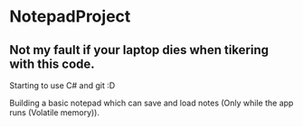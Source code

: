 # NotepadProject

## Not my fault if your laptop dies when tikering with this code.

Starting to use C# and git :D

Building a basic notepad which can save and load notes (Only while the app runs (Volatile memory)).


